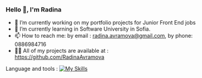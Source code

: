 ### Hello 👋, I'm Radina

- 🔭 I’m currently working on my portfolio projects for Junior Front End jobs
- 🌱 I’m currently learning in Software University in Sofia.
-  📫 How to reach me: by email : radina.avramova@gmail.com, by phone: 0886984716
-  👨‍💻 All of my projects are available at : https://github.com/RadinaAvramova


Language and tools : [![My Skills](https://skills.thijs.gg/icons?i=js,typescript,react,angular,nodejs,vue,html,css,c,jquery,mysql,postman,linux,git,arduino)](https://skills.thijs.gg)



<!--
**RadinaAvramova/RadinaAvramova** is a ✨ _special_ ✨ repository because its `README.md` (this file) appears on your GitHub profile.

Here are some ideas to get you started:


- 👯 I’m looking to collaborate on ...
- 🤔 I’m looking for help with ...
- 💬 Ask me about ...
- 📫 How to reach me: ...
- 😄 Pronouns: ...
- ⚡ Fun fact: ...
-->

